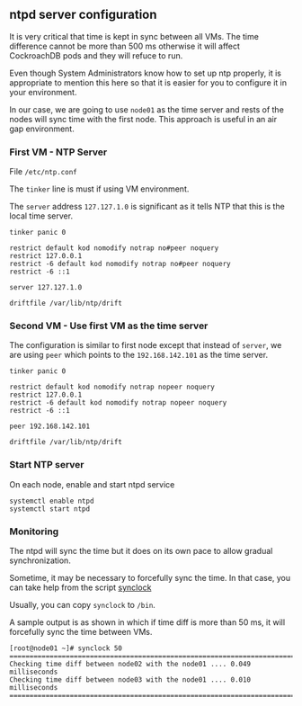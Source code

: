 ## ntpd server configuration

It is very critical that time is kept in sync between all VMs. The time difference cannot be more than 500 ms otherwise it will affect CockroachDB pods and they will refuce to run.

Even though System Administrators know how to set up ntp properly, it is appropriate to mention this here so that it is easier for you to configure it in your environment.

In our case, we are going to use `node01` as the time server and rests of the nodes will sync time with the first node. This approach is useful in an air gap environment.

### First VM - NTP Server

File `/etc/ntp.conf`

The `tinker` line is must if using VM environment.

The `server` address `127.127.1.0` is significant as it tells NTP that this is the local time server.

```
tinker panic 0

restrict default kod nomodify notrap no#peer noquery
restrict 127.0.0.1
restrict -6 default kod nomodify notrap no#peer noquery
restrict -6 ::1

server 127.127.1.0

driftfile /var/lib/ntp/drift
```

### Second VM - Use first VM as the time server

The configuration is similar to first node except that instead of `server`, we are using `peer` which points to the `192.168.142.101` as the time server.

```
tinker panic 0

restrict default kod nomodify notrap nopeer noquery
restrict 127.0.0.1
restrict -6 default kod nomodify notrap nopeer noquery
restrict -6 ::1

peer 192.168.142.101

driftfile /var/lib/ntp/drift

```

### Start NTP server

On each node, enable and start ntpd service

```
systemctl enable ntpd
systemctl start ntpd
```

### Monitoring

The ntpd will sync the time but it does on its own pace to allow gradual synchronization.

Sometime, it may be necessary to forcefully sync the time. In that case, you can take help from the script [synclock](/Scripts/synclock)

Usually, you can copy `synclock` to `/bin`.

A sample output is as shown in which if time diff is more than 50 ms, it will forcefully sync the time between VMs.

```
[root@node01 ~]# synclock 50
=================================================================================
Checking time diff between node02 with the node01 .... 0.049 milliseconds
Checking time diff between node03 with the node01 .... 0.010 milliseconds
=================================================================================
```
